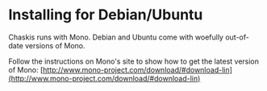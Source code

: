 Installing for Debian/Ubuntu
========

Chaskis runs with Mono.  Debian and Ubuntu come with woefully out-of-date versions of Mono.

Follow the instructions on Mono's site to show how to get the latest version of Mono: [http://www.mono-project.com/download/#download-lin](http://www.mono-project.com/download/#download-lin)

